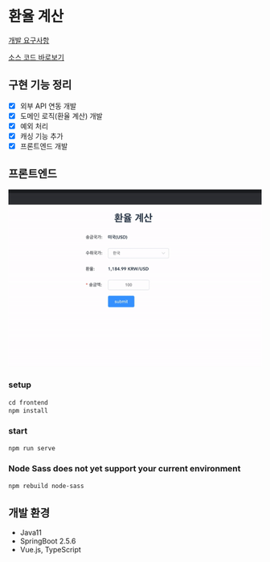 # 환율 계산
[개발 요구사항](https://github.com/wirebarley/apply/blob/master/coding_test.md)

[소스 코드 바로보기](https://github1s.com/pjhsk113/exchange-rate-calculator)


## 구현 기능 정리

- [x] 외부 API 연동 개발
- [x] 도메인 로직(환율 계산) 개발
- [x] 예외 처리
- [x] 캐싱 기능 추가
- [x] 프론트엔드 개발

## 프론트엔드

![](./images/exchange-rate-calculator.gif)

### setup
```
cd frontend
npm install
```

### start
```
npm run serve
```

### Node Sass does not yet support your current environment
```
npm rebuild node-sass
```

## 개발 환경
- Java11
- SpringBoot 2.5.6
- Vue.js, TypeScript